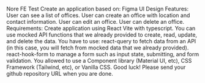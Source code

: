 Nore FE Test
Create an application based on:
Figma UI Design
Features:
User can see a list of offices.
User can create an office with location and contact information.
User can edit an office.
User can delete an office.
Requirements:
Create application using React Vite with typescript.
You can use mocked API functions that we already provided to create, read, update, and delete the data.
You have to use:
react-query to fetch data from an API (in this case, you will fetch from mocked data that we already provided).
react-hook-form to manage a form such as input state, submitting, and form validation.
You allowed to use a Component library (Material UI, etc), CSS Framework (Tailwind, etc), or Vanilla CSS.
Good luck!
Please send your github repository URL when you are done.
